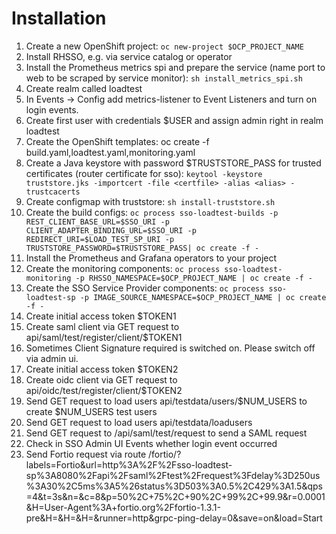 # Installation 

1. Create a new OpenShift project: `oc new-project $OCP_PROJECT_NAME`
1. Install RHSSO, e.g. via service catalog or operator
1. Install the Prometheus metrics spi and prepare the service (name port to web to be scraped by service monitor): `sh install_metrics_spi.sh`
1. Create realm called loadtest
1. In Events -> Config add metrics-listener to Event Listeners and turn on login events.
1. Create first user with credentials $USER and assign admin right in realm loadtest
1. Create the OpenShift templates: oc create -f build.yaml,loadtest.yaml,monitoring.yaml
1. Create a Java keystore with password $TRUSTSTORE_PASS for trusted certificates (router certificate for sso): `keytool -keystore truststore.jks -importcert -file <certfile> -alias <alias> -trustcacerts`
1. Create configmap with truststore: `sh install-truststore.sh`
1. Create the build configs: `oc process sso-loadtest-builds -p REST_CLIENT_BASE_URL=$SSO_URI -p CLIENT_ADAPTER_BINDING_URL=$SSO_URI -p REDIRECT_URI=$LOAD_TEST_SP_URI -p TRUSTSTORE_PASSWORD=$TRUSTSTORE_PASS| oc create -f -`
1. Install the Prometheus and Grafana operators to your project
1. Create the monitoring components: `oc process sso-loadtest-monitoring -p RHSSO_NAMESPACE=$OCP_PROJECT_NAME | oc create -f -`
1. Create the SSO Service Provider components: `oc process sso-loadtest-sp -p IMAGE_SOURCE_NAMESPACE=$OCP_PROJECT_NAME | oc create -f -`
1. Create initial access token $TOKEN1
1. Create saml client via GET request to api/saml/test/register/client/$TOKEN1
1. Sometimes Client Signature required is switched on. Please switch off via admin ui.
1. Create initial access token $TOKEN2
1. Create oidc client via GET request to api/oidc/test/register/client/$TOKEN2
1. Send GET request to load users api/testdata/users/$NUM_USERS to create $NUM_USERS test users
1. Send GET request to load users api/testdata/loadusers
1. Send GET request to /api/saml/test/request to send a SAML request 
1. Check in SSO Admin UI Events whether login event occurred
1. Send Fortio request via route /fortio/?labels=Fortio&url=http%3A%2F%2Fsso-loadtest-sp%3A8080%2Fapi%2Fsaml%2Ftest%2Frequest%3Fdelay%3D250us%3A30%2C5ms%3A5%26status%3D503%3A0.5%2C429%3A1.5&qps=4&t=3s&n=&c=8&p=50%2C+75%2C+90%2C+99%2C+99.9&r=0.0001&H=User-Agent%3A+fortio.org%2Ffortio-1.3.1-pre&H=&H=&H=&runner=http&grpc-ping-delay=0&save=on&load=Start 

